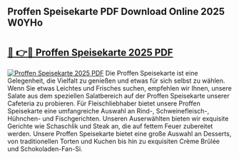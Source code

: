 ## Proffen Speisekarte PDF Download Online 2025 W0YHo

# <h2><a href="http://gc8mzt3.nevu.top/?p=Proffen+Speisekarte">🔗 👉🔴 Proffen Speisekarte 2025 PDF</a></h2>

[![Proffen Speisekarte 2025 PDF](https://i.imgur.com/dBaPXMq.png)](http://gc8mzt3.nevu.top/?p=Proffen+Speisekarte)
Die Proffen Speisekarte ist eine Gelegenheit, die Vielfalt zu genießen und etwas für sich selbst zu wählen. Wenn Sie etwas Leichtes und Frisches suchen, empfehlen wir Ihnen, unsere Salate aus dem speziellen Salatbereich auf der Proffen Speisekarte unserer Cafeteria zu probieren. Für Fleischliebhaber bietet unsere Proffen Speisekarte eine umfangreiche Auswahl an Rind-, Schweinefleisch-, Hühnchen- und Fischgerichten. Unseren Auserwählten bieten wir exquisite Gerichte wie Schaschlik und Steak an, die auf fettem Feuer zubereitet werden. Unsere Proffen Speisekarte bietet eine große Auswahl an Desserts, von traditionellen Torten und Kuchen bis hin zu exquisiten Crème Brûlée und Schokoladen-Fan-Si.
